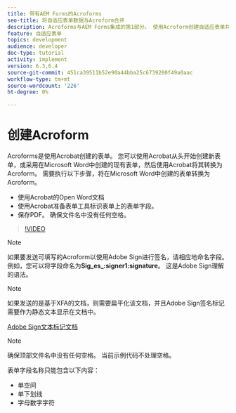 ```yaml
---
title: 带有AEM Forms的Acroforms
seo-title: 将自适应表单数据与Acroform合并
description: Acroforms与AEM Forms集成的第1部分。 使用Acroform创建自适应表单并合并数据以获取PDF。
feature: 自适应表单
topics: development
audience: developer
doc-type: tutorial
activity: implement
version: 6.3,6.4
source-git-commit: 451ca39511b52e90a44bba25c6739280f49a0aac
workflow-type: tm+mt
source-wordcount: '226'
ht-degree: 0%

---
```



# 创建Acroform

Acroforms是使用Acrobat创建的表单。 您可以使用Acrobat从头开始创建新表单，或采用在Microsoft Word中创建的现有表单，然后使用Acrobat将其转换为Acroform。 需要执行以下步骤，将在Microsoft Word中创建的表单转换为Acroform。

* 使用Acrobat的Open Word文档
* 使用Acrobat准备表单工具标识表单上的表单字段。
* 保存PDF。 确保文件名中没有任何空格。


>[!VIDEO](https://video.tv.adobe.com/v/22575?quality=9&learn=on)

>[!NOTE]
>
>如果要发送可填写的Acroform以使用Adobe Sign进行签名，请相应地命名字段。 例如，您可以将字段命名为&#x200B;**Sig_es_:signer1:signature**。 这是Adobe Sign理解的语法。

>[!NOTE]
>
>如果发送的是基于XFA的文档，则需要扁平化该文档，并且Adobe Sign签名标记需要作为静态文本显示在文档中。

[Adobe Sign文本标记文档](https://helpx.adobe.com/sign/using/text-tag.html)

>[!NOTE]
>
>确保顶部文件名中没有任何空格。 当前示例代码不处理空格。
>
>表单字段名称只能包含以下内容：
>
>* 单空间
>* 单下划线
>* 字母数字字符

